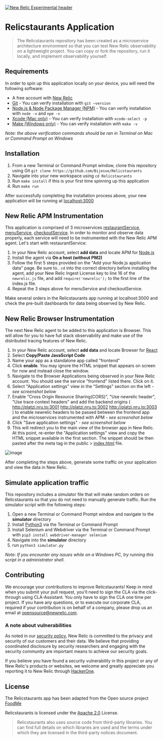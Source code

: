 [![New Relic Experimental header](https://github.com/newrelic/opensource-website/raw/master/src/images/categories/Experimental.png)](https://opensource.newrelic.com/oss-category/#new-relic-experimental)

# Relicstaurants Application

> The Relicstaurants repository has been created as a microservice architecture environment so that you can test New Relic observability on a lightweight project. You can copy or fork the repository, run it locally, and implement observability yourself. 

## Requirements
In order to spin up this application locally on your device, you will need the following software:  

* A free account with [New Relic](https://newrelic.com)
* [Git](https://github.com/git-guides/install-git) - You can verify installation with `git –version`
* [Node.js & Node Package Manager (NPM)](https://docs.npmjs.com/downloading-and-installing-node-js-and-npm) - You can verify installation with `node -v` and `npm -v`
* [Xcode (Mac only)](https://developer.apple.com/xcode/) - You can verify installation with `xcode-select -p`
* [Make (Windows only)](https://linuxhint.com/run-makefile-windows/) - You can verify installation with `make -v`

*Note: the above verification commands should be ran in Terminal on Mac or Command Prompt on Windows*
## Installation
1. From a new Terminal or Command Prompt window, clone this repository using Git `git clone https://github.com/Bijesse/Relicstaurants`
2. Navigate into your new workspace using `cd Relicstaurants`
3. Run `make install` if this is your first time spinning up this application
4. Run `make run`

After successfully completing the installation process above, your new application will be running at [localhost:3000](http://localhost:3000/) 


## New Relic APM Instrumentation
This application is comprised of 3 microservices [restaurantService](restaurantService/newrelic.js), [menuService](menuService/newrelic.js), [checkoutService](checkoutService/newrelic.js). In order to monitor and observe data properly, each service will need to be instrumented with the New Relic APM agent. Let's start with restaurantService:

1. In your New Relic account, select **add data** and locate APM for [Node.js](https://one.newrelic.com/marketplace?account=3617221&duration=1800000&state=8e76f453-269a-ac05-0db9-431a2e82ad73)
2. Install the agent via **On a host (without PM2)**
3. Follow the first 5 steps provided on the "Add your Node.js application data" page. Be sure to.. `cd` into the correct directory before installing the agent, add your New Relic Ingest License key to line 16 of the `newrelic.js` file, and add `require('newrelic');` to the first line of the index.js file.
4. Repeat the 3 steps above for menuService and checkoutService.

Make several orders in the Relicstaurants app running at localhost:3000 and check the pre-built dashboards for data being observed by New Relic.

## New Relic Browser Instrumentation
The next New Relic agent to be added to this application is Browser. This will allow for you to have full stack observability and make use of the distributed tracing features of New Relic.

1. In your New Relic account, select **add data** and locate Browser for [React](https://one.newrelic.com/marketplace?account=3617221&duration=1800000&state=37da579a-b782-d2fb-6656-35acd0b868d0)
2. Select **Copy/Paste JavaScript Code**
3. Name your app as a standalone app called "frontend"
4. Click **enable**. You may ignore the HTML snippet that appears on screen for now and instead close the window. 
5. Navigate to the Browser Applications being observed in your New Relic account. You should see the service "frontend" listed there. Click on it.
6. Select "Application settings" view in the "Settings" section on the left *- see screenshot below*
7. Enable "Cross Origin Resource Sharing(CORS)", "Use newrelic header", "Use trace context headers" and add the backend origins ( http://platzi.nru.to:3001 http://platzi.nru.to:3002 http://platzi.nru.to:3003 ) to enable newrelic headers to be passed between the frontend app and the microservices instrumented with APM *- see screenshot below*
8. Click "Save application settings" *- see screenshot below*
9. This will redirect you to the main view of the browser app in New Relic. At this point, re-enter the "Application settings" view and copy the HTML snippet available in the first section. The snippet should be then pasted after the meta tag in the public > [index.html](public/index.html) file. 

 ![image](readmeData/browserAppSettings.png)

After completing the steps above, generate some traffic on your application and view the data in New Relic.

## Simulate application traffic
This repository includes a simulator file that will make random orders on Relicstaurants so that you do not need to manually generate traffic. Run the simulator  script with the following steps:

1. Open a new Terminal or Command Prompt window and navigate to the **simulator** directory
2. Install [Python3](https://www.python.org/downloads/) via the Terminal or Command Prompt
3. Install Selenium and Webdriver via the Terminal or Command Prompt with `pip3 install webdriver-manager selenium`
4. Navigate into the **simulator** directory
5. run `python3 simulator.py`

*Note: If you encounter any issues while on a Windows PC, try running this script in a administrator shell.* 

## Contributing

We encourage your contributions to improve Relicstaurants! Keep in mind when you submit your pull request, you'll need to sign the CLA via the click-through using CLA-Assistant. You only have to sign the CLA one time per project.
If you have any questions, or to execute our corporate CLA, required if your contribution is on behalf of a company, please drop us an email at opensource@newrelic.com.

### **A note about vulnerabilities**

As noted in our [security policy](../../security/policy), New Relic is committed to the privacy and security of our customers and their data. We believe that providing coordinated disclosure by security researchers and engaging with the security community are important means to achieve our security goals.

If you believe you have found a security vulnerability in this project or any of New Relic's products or websites, we welcome and greatly appreciate you reporting it to New Relic through [HackerOne](https://hackerone.com/newrelic).

## License

The Relicstaurants app has been adapted from the Open source project [FoodMe](https://github.com/IgorMinar/foodme) 


Relicstaurants is licensed under the [Apache 2.0](http://apache.org/licenses/LICENSE-2.0.txt) License.

> Relicstaurants also uses source code from third-party libraries. You can find full details on which libraries are used and the terms under which they are licensed in the third-party notices document.
